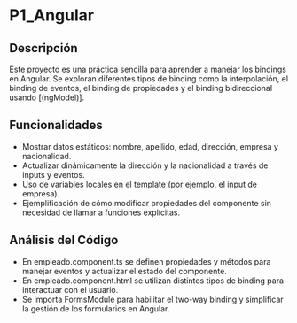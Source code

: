 # P1_Angular

## Descripción
Este proyecto es una práctica sencilla para aprender a manejar los bindings en Angular. Se exploran diferentes tipos de binding como la interpolación, el binding de eventos, el binding de propiedades y el binding bidireccional usando [(ngModel)].

## Funcionalidades
- Mostrar datos estáticos: nombre, apellido, edad, dirección, empresa y nacionalidad.
- Actualizar dinámicamente la dirección y la nacionalidad a través de inputs y eventos.
- Uso de variables locales en el template (por ejemplo, el input de empresa).
- Ejemplificación de cómo modificar propiedades del componente sin necesidad de llamar a funciones explícitas.

## Análisis del Código
- En empleado.component.ts se definen propiedades y métodos para manejar eventos y actualizar el estado del componente.
- En empleado.component.html se utilizan distintos tipos de binding para interactuar con el usuario.
- Se importa FormsModule para habilitar el two-way binding y simplificar la gestión de los formularios en Angular.

